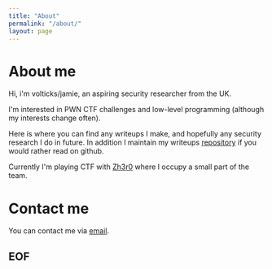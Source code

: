 ```yaml
---
title: "About"
permalink: "/about/"
layout: page
---
```


# About me

Hi, i'm volticks/jamie, an aspiring security researcher from the UK.

I'm interested in PWN CTF challenges and low-level programming (although my interests change often).

Here is where you can find any writeups I make, and hopefully any security research I do in future. In addition I maintain my writeups [repository](https://github.com/volticks/CTF-Writeups) if you would rather read on github.

Currently I'm playing CTF with [Zh3r0](https://ctftime.org/team/116018) where I occupy a small part of the team.

# Contact me

You can contact me via [email](mailto:volticks@gmail.com).

## EOF
